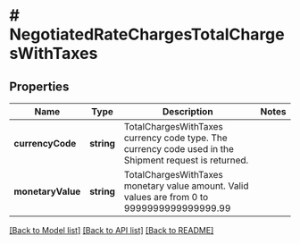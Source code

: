 # # NegotiatedRateChargesTotalChargesWithTaxes

## Properties

Name | Type | Description | Notes
------------ | ------------- | ------------- | -------------
**currencyCode** | **string** | TotalChargesWithTaxes currency code type. The currency code used in the Shipment request is returned. |
**monetaryValue** | **string** | TotalChargesWithTaxes monetary value amount.  Valid values are from 0 to 9999999999999999.99 |

[[Back to Model list]](../../README.md#models) [[Back to API list]](../../README.md#endpoints) [[Back to README]](../../README.md)
